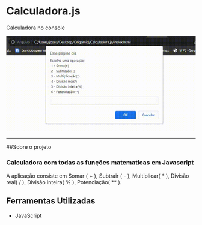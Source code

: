 # Calculadora.js
Calculadora no console


<div align="center">

  <a href=""><img src="https://github.com/Zezinhojun/Calculadora.js/blob/main/midia/Screen-Recording-_03-11-2022-21-59-49_.gif?raw=true"></a>
</div>

---


##Sobre o projeto


<h3>Calculadora com todas as funções matematicas em Javascript</h3>

<p> A aplicação consiste em Somar ( + ), Subtrair ( - ), Multiplicar( * ), Divisão real( / ), Divisão inteira( % ), Potenciação( ** ).</p>
<h2>Ferramentas Utilizadas</h2>
<ul>
  <li>JavaScript</li>
</ul>
<p></p>
